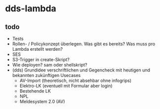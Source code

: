 # dds-lambda

## todo
- Tests
- Rollen- / Policykonzept überlegen. Was gibt es bereits? Was muss pro Lambda erstellt werden?
- SES
- S3-Trigger in create-Skript?
- Wie deployen? sam oder shellskript?
- (dds) Grundidee verschriftlichen und Gegencheck mit heutigen und bekannten zukünftigen Usecases
  * AV-Import (theoretisch, nicht absehbar ohne infogrips)
  * Elektro-LK (eventuell mit Formular aber login)
  * Bestehende LK
  * NPL
  * Meldesystem 2.0 (AV)
